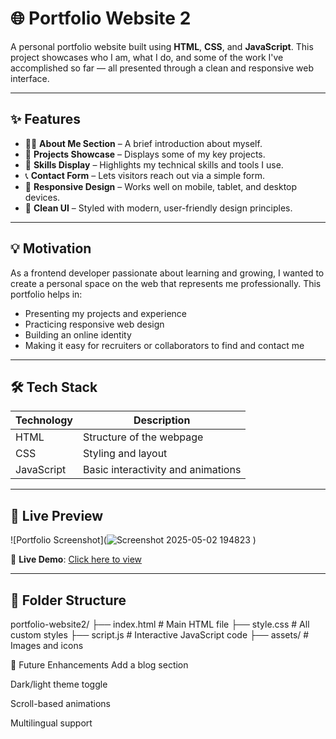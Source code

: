 # 🌐 Portfolio Website 2

A personal portfolio website built using **HTML**, **CSS**, and **JavaScript**. This project showcases who I am, what I do, and some of the work I've accomplished so far — all presented through a clean and responsive web interface.

---

## ✨ Features

- 🧑‍💻 **About Me Section** – A brief introduction about myself.
- 📂 **Projects Showcase** – Displays some of my key projects.
- 💼 **Skills Display** – Highlights my technical skills and tools I use.
- 📞 **Contact Form** – Lets visitors reach out via a simple form.
- 📱 **Responsive Design** – Works well on mobile, tablet, and desktop devices.
- 🎨 **Clean UI** – Styled with modern, user-friendly design principles.

---

## 💡 Motivation

As a frontend developer passionate about learning and growing, I wanted to create a personal space on the web that represents me professionally. This portfolio helps in:

- Presenting my projects and experience
- Practicing responsive web design
- Building an online identity
- Making it easy for recruiters or collaborators to find and contact me

---

## 🛠️ Tech Stack

| Technology | Description                            |
|------------|----------------------------------------|
| HTML       | Structure of the webpage               |
| CSS        | Styling and layout                     |
| JavaScript | Basic interactivity and animations     |

---

## 📸 Live Preview

![Portfolio Screenshot](![Screenshot 2025-05-02 194823](https://github.com/user-attachments/assets/d6ba35a7-ffa9-4ee0-aa14-421057884f03)
)

🔗 **Live Demo**: [Click here to view](https://your-live-portfolio-link.com)

---

## 📂 Folder Structure
portfolio-website2/
├── index.html # Main HTML file
├── style.css # All custom styles
├── script.js # Interactive JavaScript code
├── assets/ # Images and icons

📌 Future Enhancements
Add a blog section

Dark/light theme toggle

Scroll-based animations

Multilingual support
